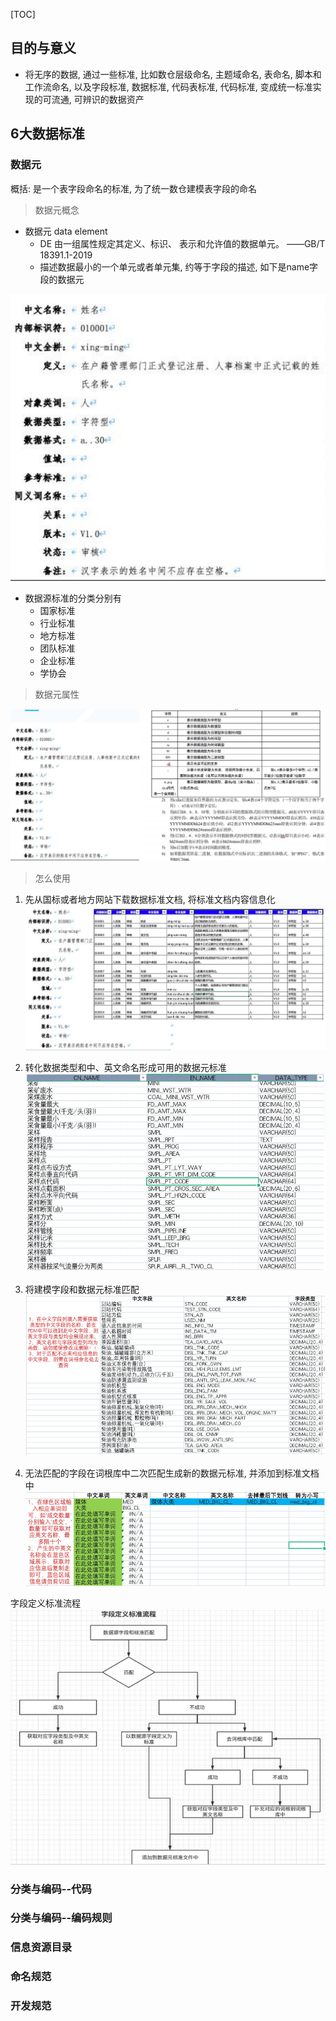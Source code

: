 [TOC]

## 目的与意义
* 将无序的数据, 通过一些标准, 比如数仓层级命名, 主题域命名, 表命名, 脚本和工作流命名, 以及字段标准, 数据标准, 代码表标准, 代码标准, 变成统一标准实现的可流通, 可辨识的数据资产

## 6大数据标准

### 数据元

概括: 是一个表字段命名的标准, 为了统一数仓建模表字段的命名

> 数据元概念

* 数据元 data element
    * DE 由一组属性规定其定义、标识、  表示和允许值的数据单元。  ——GB/T 18391.1-2019
    * 描述数据最小的一个单元或者单元集, 约等于字段的描述, 如下是name字段的数据元

![img.png](img.png)

* 数据源标准的分类分别有
    * 国家标准
    * 行业标准
    * 地方标准
    * 团队标准
    * 企业标准
    * 学协会

> 数据元属性

![img_1.png](img_1.png)

> 怎么使用


1. 先从国标或者地方网站下载数据标准文档, 将标准文档内容信息化
![img_2.png](img_2.png)

2. 转化数据类型和中、英文命名形成可用的数据元标准
![img_3.png](img_3.png)
   
3. 将建模字段和数据元标准匹配
![img_4.png](img_4.png)
   
4. 无法匹配的字段在词根库中二次匹配生成新的数据元标准, 并添加到标准文档中
![img_5.png](img_5.png)

字段定义标准流程
![img_6.png](img_6.png)
### 分类与编码--代码

### 分类与编码--编码规则

### 信息资源目录

### 命名规范

### 开发规范
